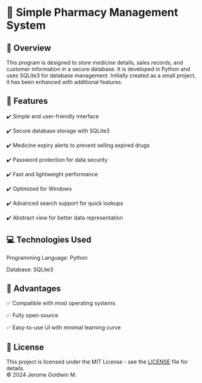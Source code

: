 # 📌 Simple Pharmacy Management System

## 📝 Overview
This program is designed to store medicine details, sales records, and customer information in a secure database. It is developed in Python and uses SQLite3 for database management. Initially created as a small project, it has been enhanced with additional features.

## 🚀 Features
✔️ Simple and user-friendly interface

✔️ Secure database storage with SQLite3

✔️ Medicine expiry alerts to prevent selling expired drugs

✔️ Password protection for data security

✔️ Fast and lightweight performance

✔️ Optimized for Windows

✔️ Advanced search support for quick lookups

✔️ Abstract view for better data representation

## 💻 Technologies Used
Programming Language: Python

Database: SQLite3

## 🌟 Advantages
✅ Compatible with most operating systems

✅ Fully open-source

✅ Easy-to-use UI with minimal learning curve

## 📜 License
This project is licensed under the MIT License - see the [LICENSE](LICENSE) file for details.  
© 2024 Jerome Goldwin M.

